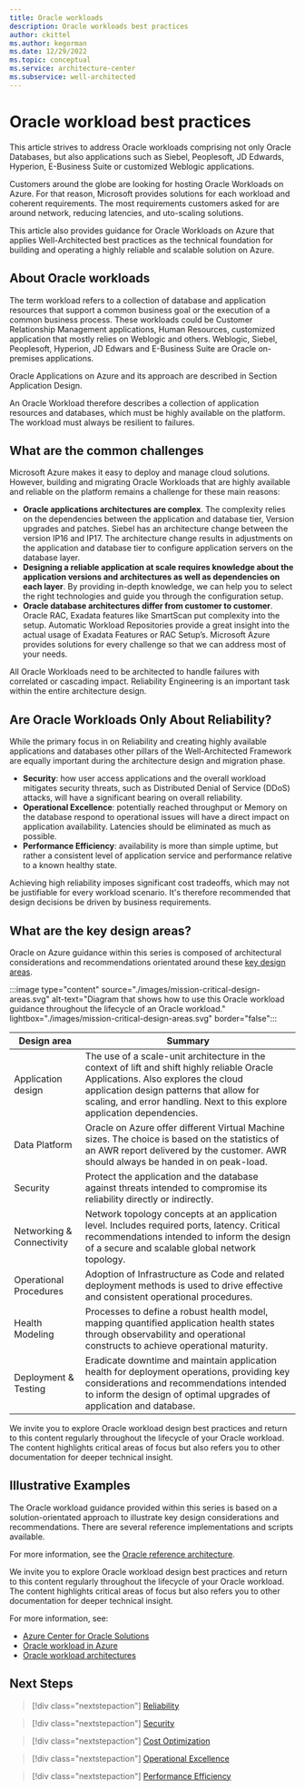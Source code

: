 ```yaml
---
title: Oracle workloads
description: Oracle workloads best practices
author: ckittel
ms.author: kegorman
ms.date: 12/29/2022
ms.topic: conceptual
ms.service: architecture-center
ms.subservice: well-architected
---
```


# Oracle workload best practices

This article strives to address Oracle workloads comprising not only Oracle Databases, but also applications such as Siebel, Peoplesoft, JD Edwards, Hyperion, E-Business Suite or customized Weblogic applications.

Customers around the globe are looking for hosting Oracle Workloads on Azure. For that reason, Microsoft provides solutions for each workload and coherent requirements. The most requirements customers asked for are around network, reducing latencies, and uto-scaling solutions.

This article also provides guidance for Oracle Workloads on Azure that applies Well-Architected best practices as the technical foundation for building and operating a highly reliable and scalable solution on Azure.

## About Oracle workloads

The term workload refers to a collection of database and application resources that support a common business goal or the execution of a common business process. These workloads could be Customer Relationship Management applications, Human Resources, customized application that mostly relies on Weblogic and others. Weblogic, Siebel, Peoplesoft, Hyperion, JD Edwars and E-Business Suite are Oracle on-premises applications.  

Oracle Applications on Azure and its approach are described in Section Application Design.

An Oracle Workload therefore describes a collection of application resources and databases, which must be highly available on the platform. The workload must always be resilient to failures.

## What are the common challenges

Microsoft Azure makes it easy to deploy and manage cloud solutions. However, building and migrating Oracle Workloads that are highly available and reliable on the platform remains a challenge for these main reasons:

- **Oracle applications architectures are complex**. The complexity relies on the dependencies between the application and database tier, Version upgrades and patches. Siebel has an architecture change between the version IP16 and IP17. The architecture change results in adjustments on the application and database tier to configure application servers on the database layer.
- **Designing a reliable application at scale requires knowledge about the application versions and architectures as well as dependencies on each layer**. By providing in-depth knowledge, we can help you to select the right technologies and guide you through the configuration setup.
- **Oracle database architectures differ from customer to customer**. Oracle RAC, Exadata features like SmartScan put complexity into the setup. Automatic Workload Repositories provide a great insight into the actual usage of Exadata Features or RAC Setup’s. Microsoft Azure provides solutions for every challenge so that we can address most of your needs.  

All Oracle Workloads need to be architected to handle failures with correlated or cascading impact. Reliability Engineering is an important task within the entire architecture design.

## Are Oracle Workloads Only About Reliability?

While the primary focus in on Reliability and creating highly available applications and databases other pillars of the Well-Architected Framework are equally important during the architecture design and migration phase.

- **Security**: how user access applications and the overall workload mitigates security threats, such as Distributed Denial of Service (DDoS) attacks, will have a significant bearing on overall reliability.
- **Operational Excellence**: potentially reached throughput or Memory on the database respond to operational issues will have a direct impact on application availability. Latencies should be eliminated as much as possible.
- **Performance Efficiency**: availability is more than simple uptime, but rather a consistent level of application service and performance relative to a known healthy state.

Achieving high reliability imposes significant cost tradeoffs, which may not be justifiable for every workload scenario. It's therefore recommended that design decisions be driven by business requirements.

## What are the key design areas?

Oracle on Azure guidance within this series is composed of architectural considerations and recommendations orientated around these [key design areas](/azure/architecture/framework/mission-critical/mission-critical-overview).

:::image type="content" source="./images/mission-critical-design-areas.svg" alt-text="Diagram that shows how to use this Oracle workload guidance throughout the lifecycle of an Oracle workload." lightbox="./images/mission-critical-design-areas.svg" border="false":::

| Design area | Summary |
| --- | --- |
| Application design |The use of a scale-unit architecture in the context of lift and shift highly reliable Oracle Applications. Also explores the cloud application design patterns that allow for scaling, and error handling. Next to this explore application dependencies. |
| Data Platform | Oracle on Azure offer different Virtual Machine sizes. The choice is based on the statistics of an AWR report delivered by the customer. AWR should always be handed in on peak-load.|
| Security | Protect the application and the database against threats intended to compromise its reliability directly or indirectly.|
| Networking & Connectivity | Network topology concepts at an application level. Includes required ports, latency. Critical recommendations intended to inform the design of a secure and scalable global network topology.|
| Operational Procedures | Adoption of Infrastructure as Code and related deployment methods is used to drive effective and consistent operational procedures.|
| Health Modeling | Processes to define a robust health model, mapping quantified application health states through observability and operational constructs to achieve operational maturity.|
| Deployment & Testing | Eradicate downtime and maintain application health for deployment operations, providing key considerations and recommendations intended to inform the design of optimal upgrades of application and database.|

We invite you to explore Oracle workload design best practices and return to this content regularly throughout the lifecycle of your Oracle workload. The content highlights critical areas of focus but also refers you to other documentation for deeper technical insight.

## Illustrative Examples

The Oracle workload guidance provided within this series is based on a solution-orientated approach to illustrate key design considerations and recommendations. There are several reference implementations and scripts available.

For more information, see the [Oracle reference architecture](/azure/virtual-machines/workloads/oracle/oracle-reference-architecture).



We invite you to explore Oracle workload design best practices and return to this content regularly throughout the lifecycle of your Oracle workload. The content highlights critical areas of focus but also refers you to other documentation for deeper technical insight.

For more information, see:

- [Azure Center for Oracle Solutions]( /azure/center-Oracle-solutions/overview)
- [Oracle workload in Azure](/azure/virtual-machines/workloads/Oracle/get-started)
- [Oracle workload architectures](/azure/architecture/reference-architectures/Oracle/Oracle-overview)

## Next Steps

>[!div class="nextstepaction"]
>[Reliability](./reliability.md)

>[!div class="nextstepaction"]
>[Security](./security.md)

>[!div class="nextstepaction"]
>[Cost Optimization](./cost-optimization.md)

>[!div class="nextstepaction"]
>[Operational Excellence](./operational-excellence.md)

>[!div class="nextstepaction"]
>[Performance Efficiency](./performance-efficiency.md)
